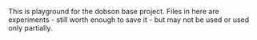 This is playground for the dobson base project. 
Files in here are experiments - still worth enough to save it - but may not be used or used only partially.
